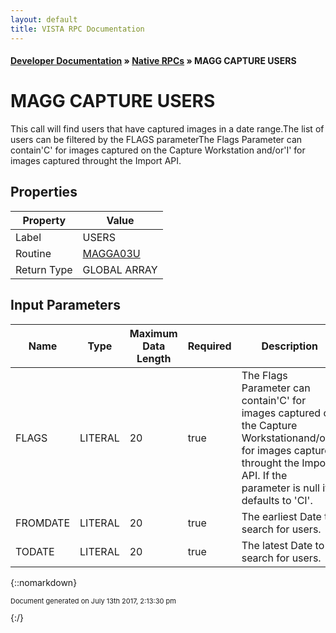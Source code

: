 ```yaml
---
layout: default
title: VISTA RPC Documentation
---
```


#### [Developer Documentation](../index) &#187; [Native RPCs](TableOfContents) &#187; MAGG CAPTURE USERS<br/>
# MAGG CAPTURE USERS

This call will find users that have captured images in a date range.The list of users can be filtered by the FLAGS parameterThe Flags Parameter can contain'C' for images captured on the Capture Workstation  and/or'I' for images captured throught the Import API.

## Properties

Property | Value
--- | ---
Label | USERS
Routine | [MAGGA03U](http://code.osehra.org/dox/Routine_MAGGA03U_source.html)
Return Type | GLOBAL ARRAY


## Input Parameters

Name | Type | Maximum Data Length | Required | Description
--- | --- | --- | --- | ---
FLAGS | LITERAL | 20 | true | The Flags Parameter can contain&#x27;C&#x27; for images captured on the Capture Workstationand/or&#x27;I&#x27; for images captured throught the Import API.  If the parameter is null it defaults to &#x27;CI&#x27;.
FROMDATE | LITERAL | 20 | true | The earliest Date to search for users.
TODATE | LITERAL | 20 | true | The latest Date to search for users.



{::nomarkdown} <br/><p style="font-size: 11px">Document generated on July 13th 2017, 2:13:30 pm</p>{:/}